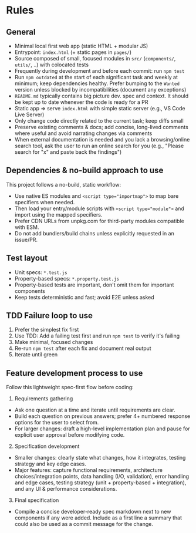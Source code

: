 
# Rules

## General
- Minimal local first web app (static HTML + modular JS)
- Entrypoint: `index.html` (+ static pages in `pages/`)
- Source composed of small, focused modules in `src/` (`components/`, `utils/`, ..) with colocated tests
- Frequently during development and before each commit: run `npm test` 
- Run `npm outdated` at the start of each significant task and weekly at minimum; keep dependencies healthy. Prefer bumping to the `Wanted` version unless blocked by incompatibilities (document any exceptions)
- `README.md` typically contains big picture dev. spec and context. It should be kept up to date whenever the code is ready for a PR
- Static app => serve `index.html` with simple static server (e.g., VS Code Live Server)
- Only change code directly related to the current task; keep diffs small
- Preserve existing comments & docs; add concise, long-lived comments where useful and avoid narrating changes via comments
- When external documentation is needed and you lack a browsing/online search tool, ask the user to run an online search for you (e.g., "Please search for \"x\" and paste back the findings")

## Dependencies & no-build approach to use
This project follows a no-build, static workflow:
- Use native ES modules and `<script type="importmap">` to map bare specifiers when needed.
- Then load your entry/module scripts with `<script type="module">` and import using the mapped specifiers.
- Prefer CDN URLs from unpkg.com for third-party modules compatible with ESM.
- Do not add bundlers/build chains unless explicitly requested in an issue/PR.

## Test layout
- Unit specs: `*.test.js`
- Property-based specs: `*.property.test.js`
- Property-based tests are important, don't omit them for important components
- Keep tests deterministic and fast; avoid E2E unless asked

## TDD Failure loop to use
1. Prefer the simplest fix first 
2. Use TDD: Add a failing test first and run `npm test` to verify it's failing
3. Make minimal, focused changes
4. Re-run `npm test` after each fix and document real output
5. Iterate until green

## Feature development process to use

Follow this lightweight spec-first flow before coding:

1) Requirements gathering
- Ask one question at a time and iterate until requirements are clear.
- Build each question on previous answers; prefer 4+ numbered response options for the user to select from.
- For larger changes: draft a high-level implementation plan and pause for explicit user approval before modifying code.

2) Specification development
- Smaller changes: clearly state what changes, how it integrates, testing strategy and key edge cases.
- Major features: capture functional requirements, architecture choices/integration points, data handling (I/O, validation), error handling and edge cases, testing strategy (unit + property-based + integration), and any UI & performance considerations.

3) Final specification
- Compile a concise developer-ready spec markdown next to new components if any were added. Include as a first line a summary that could also be used as a commit message for the change.
